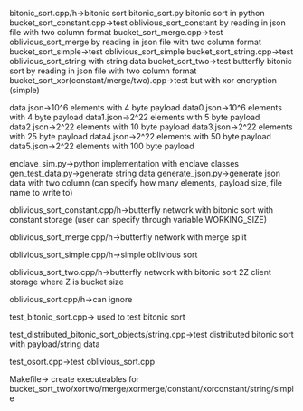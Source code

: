bitonic_sort.cpp/h->bitonic sort
bitonic_sort.py bitonic sort in python
bucket_sort_constant.cpp->test oblivious_sort_constant by reading in json file with two column format
bucket_sort_merge.cpp->test oblivious_sort_merge by reading in json file with two column format
bucket_sort_simple->test oblivious_sort_simple
bucket_sort_string.cpp->test oblivious_sort_string with string data
bucket_sort_two->test butterfly bitonic sort by reading in json file with two column format
bucket_sort_xor(constant/merge/two).cpp->test but with xor encryption (simple)

data.json->10^6 elements with 4 byte payload
data0.json->10^6 elements with 4 byte payload
data1.json->2^22 elements with 5 byte payload
data2.json->2^22 elements with 10 byte payload
data3.json->2^22 elements with 25 byte payload
data4.json->2^22 elements with 50 byte payload
data5.json->2^22 elements with 100 byte payload

enclave_sim.py->python implementation with enclave classes
gen_test_data.py->generate string data
generate_json.py->generate json data with two column (can specify how many elements, payload size, file name to write to)

oblivious_sort_constant.cpp/h->butterfly network with bitonic sort with constant storage (user can specify through variable WORKING_SIZE)

oblivious_sort_merge.cpp/h->butterfly network with merge split

oblivious_sort_simple.cpp/h->simple oblivious sort

oblivious_sort_two.cpp/h->butterfly network with bitonic sort 2Z client storage where Z is bucket size

oblivious_sort.cpp/h->can ignore

test_bitonic_sort.cpp-> used to test bitonic sort

test_distributed_bitonic_sort_objects/string.cpp->test distributed bitonic sort with payload/string data

test_osort.cpp->test oblivious_sort.cpp

Makefile-> create executeables for bucket_sort_two/xortwo/merge/xormerge/constant/xorconstant/string/simple